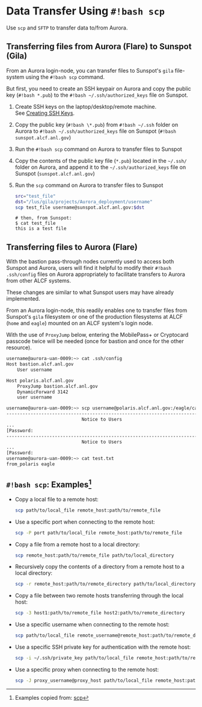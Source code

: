 # Data Transfer Using `#!bash scp`

Use `scp` and `SFTP` to transfer data to/from Aurora.

## Transferring files from Aurora (Flare) to Sunspot (Gila)

From an Aurora login-node, you can transfer files to Sunspot's `gila`
file-system using the `#!bash scp` command.

But first, you need to create an SSH keypair on Aurora and copy the public key
(`#!bash *.pub`) to the `#!bash ~/.ssh/authorized_keys` file on Sunspot.

1. Create SSH keys on the laptop/desktop/remote machine.  
   See [Creating SSH Keys](https://help.cels.anl.gov/docs/linux/ssh/).

2. Copy the public key (`#!bash \*.pub`) from `#!bash ~/.ssh` folder on Aurora
   to `#!bash ~/.ssh/authorized_keys` file on Sunspot
   (`#!bash sunspot.alcf.anl.gov`)

3. Run the `#!bash scp` command on Aurora to transfer files to Sunspot

4. Copy the contents of the public key file (`*.pub`) located in the `~/.ssh/`
   folder on Aurora, and append it to the `~/.ssh/authorized_keys` file on
   Sunspot (`sunspot.alcf.anl.gov`)

5. Run the `scp` command on Aurora to transfer files to Sunspot

    ```bash
    src="test_file"
    dst="/lus/gila/projects/Aurora_deployment/username"
    scp test_file username@sunspot.alcf.anl.gov:$dst
    ```

    ``` { .bash .no-copy }
    # then, from Sunspot:
    $ cat test_file
    this is a test file
    ```

## Transferring files to Aurora (Flare)

With the bastion pass-through nodes currently used to access both Sunspot and
Aurora, users will find it helpful to modify their `#!bash .ssh/config` files
on Aurora appropriately to facilitate transfers to Aurora from other ALCF
systems.

These changes are similar to what Sunspot users may have already implemented.

From an Aurora login-node, this readily enables one to transfer files from
Sunspot's `gila` filesystem or one of the production filesystems at ALCF
(`home` and `eagle`) mounted on an ALCF system's login node.

With the use of `ProxyJump` below, entering the MobilePass+ or Cryptocard
passcode twice will be needed (once for bastion and once for the other
resource).

```bash
username@aurora-uan-0009:~> cat .ssh/config
Host bastion.alcf.anl.gov
    User username

Host polaris.alcf.anl.gov
    ProxyJump bastion.alcf.anl.gov
    DynamicForward 3142
    user username
```

```bash
username@aurora-uan-0009:~> scp username@polaris.alcf.anl.gov:/eagle/catalyst/proj-shared/username/test.txt ./
---------------------------------------------------------------------------
                            Notice to Users
...
[Password:
---------------------------------------------------------------------------
                            Notice to Users
... 
[Password:
username@aurora-uan-0009:~> cat test.txt 
from_polaris eagle
```

## `#!bash scp`: Examples[^examples]

[^examples]: Examples copied from: [scp](https://tldr.inbrowser.app/pages/common/scp)

- Copy a local file to a remote host:

    ```bash
    scp path/to/local_file remote_host:path/to/remote_file
    ```

- Use a specific port when connecting to the remote host:

    ```bash
    scp -P port path/to/local_file remote_host:path/to/remote_file
    ```

- Copy a file from a remote host to a local directory:

    ```bash
    scp remote_host:path/to/remote_file path/to/local_directory
    ```

- Recursively copy the contents of a directory from a remote host to a local directory:

    ```bash
    scp -r remote_host:path/to/remote_directory path/to/local_directory
    ```

- Copy a file between two remote hosts transferring through the local host:

    ```bash
    scp -3 host1:path/to/remote_file host2:path/to/remote_directory
    ```

- Use a specific username when connecting to the remote host:

    ```bash
    scp path/to/local_file remote_username@remote_host:path/to/remote_directory
    ```

- Use a specific SSH private key for authentication with the remote host:

    ```bash
    scp -i ~/.ssh/private_key path/to/local_file remote_host:path/to/remote_file
    ```

- Use a specific proxy when connecting to the remote host:

    ```bash
    scp -J proxy_username@proxy_host path/to/local_file remote_host:path/to/remote_file
    ```
